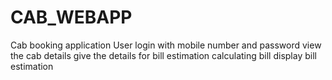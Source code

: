 # CAB_WEBAPP
Cab booking application
User login with mobile number and password
view the cab details
give the details for bill estimation
calculating bill
display bill estimation
